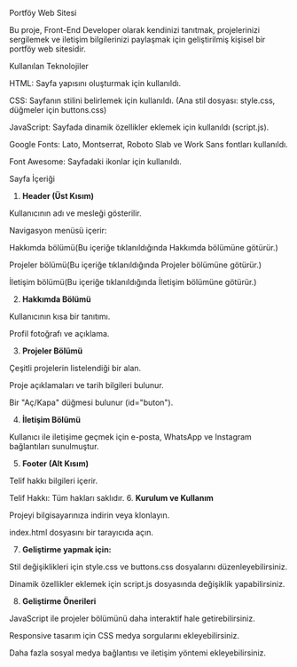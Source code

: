 Portföy Web Sitesi

Bu proje, Front-End Developer olarak kendinizi tanıtmak, projelerinizi sergilemek ve iletişim bilgilerinizi paylaşmak için geliştirilmiş kişisel bir portföy web sitesidir.

Kullanılan Teknolojiler

HTML: Sayfa yapısını oluşturmak için kullanıldı.

CSS: Sayfanın stilini belirlemek için kullanıldı. (Ana stil dosyası: style.css, düğmeler için buttons.css)

JavaScript: Sayfada dinamik özellikler eklemek için kullanıldı (script.js).

Google Fonts: Lato, Montserrat, Roboto Slab ve Work Sans fontları kullanıldı.

Font Awesome: Sayfadaki ikonlar için kullanıldı.

Sayfa İçeriği

1. **Header (Üst Kısım)**

Kullanıcının adı ve mesleği gösterilir.

Navigasyon menüsü içerir:

Hakkımda bölümü(Bu içeriğe tıklanıldığında Hakkımda bölümüne götürür.)

Projeler bölümü(Bu içeriğe tıklanıldığında Projeler bölümüne götürür.)

İletişim bölümü(Bu içeriğe tıklanıldığında İletişim bölümüne götürür.)

2. **Hakkımda Bölümü**

Kullanıcının kısa bir tanıtımı.

Profil fotoğrafı ve açıklama.

3. **Projeler Bölümü**

Çeşitli projelerin listelendiği bir alan.

Proje açıklamaları ve tarih bilgileri bulunur.

Bir "Aç/Kapa" düğmesi bulunur (id="buton").

4. **İletişim Bölümü**

Kullanıcı ile iletişime geçmek için e-posta, WhatsApp ve Instagram bağlantıları sunulmuştur.

5. **Footer (Alt Kısım)**

Telif hakkı bilgileri içerir.

Telif Hakkı: Tüm hakları saklıdır.
6. **Kurulum ve Kullanım**

Projeyi bilgisayarınıza indirin veya klonlayın.

index.html dosyasını bir tarayıcıda açın.

7. **Geliştirme yapmak için:**

Stil değişiklikleri için style.css ve buttons.css dosyalarını düzenleyebilirsiniz.

Dinamik özellikler eklemek için script.js dosyasında değişiklik yapabilirsiniz.

8. **Geliştirme Önerileri**

JavaScript ile projeler bölümünü daha interaktif hale getirebilirsiniz.

Responsive tasarım için CSS medya sorgularını ekleyebilirsiniz.

Daha fazla sosyal medya bağlantısı ve iletişim yöntemi ekleyebilirsiniz.


